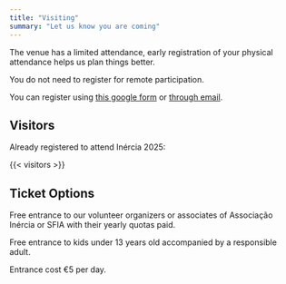 ```yaml
---
title: "Visiting"
summary: "Let us know you are coming"
---
```

>

The venue has a limited attendance, early registration of your physical attendance helps us plan things better.

You do not need to register for remote participation.

You can register using [this google form](https://forms.gle/JaWHKEY1zUMBJxWp7) or [through email](mailto:info@inercia.pt&subject=Inércia%202025).

## Visitors

Already registered to attend Inércia 2025:

{{< visitors >}}

## Ticket Options

Free entrance to our volunteer organizers or associates of Associação Inércia or SFIA with their yearly quotas paid.

Free entrance to kids under 13 years old accompanied by a responsible adult.

Entrance cost €5 per day.
